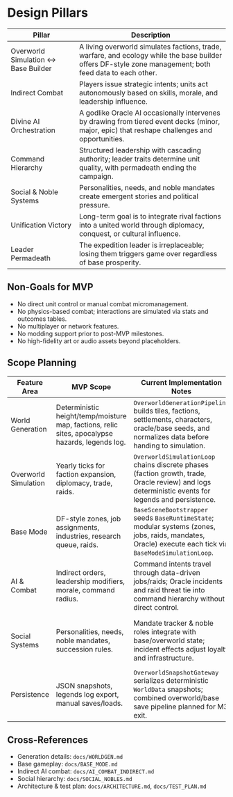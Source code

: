 # Design Pillars

| Pillar | Description |
| --- | --- |
| Overworld Simulation ↔ Base Builder | A living overworld simulates factions, trade, warfare, and ecology while the base builder offers DF-style zone management; both feed data to each other. |
| Indirect Combat | Players issue strategic intents; units act autonomously based on skills, morale, and leadership influence. |
| Divine AI Orchestration | A godlike Oracle AI occasionally intervenes by drawing from tiered event decks (minor, major, epic) that reshape challenges and opportunities. |
| Command Hierarchy | Structured leadership with cascading authority; leader traits determine unit quality, with permadeath ending the campaign. |
| Social & Noble Systems | Personalities, needs, and noble mandates create emergent stories and political pressure. |
| Unification Victory | Long-term goal is to integrate rival factions into a united world through diplomacy, conquest, or cultural influence. |
| Leader Permadeath | The expedition leader is irreplaceable; losing them triggers game over regardless of base prosperity. |

## Non-Goals for MVP
- No direct unit control or manual combat micromanagement.
- No physics-based combat; interactions are simulated via stats and outcomes tables.
- No multiplayer or network features.
- No modding support prior to post-MVP milestones.
- No high-fidelity art or audio assets beyond placeholders.

## Scope Planning

| Feature Area | MVP Scope | Current Implementation Notes | Future Scope |
| --- | --- | --- | --- |
| World Generation | Deterministic height/temp/moisture map, factions, relic sites, apocalypse hazards, legends log. | `OverworldGenerationPipeline` builds tiles, factions, settlements, characters, oracle/base seeds, and normalizes data before handing to simulation. | Dynamic weather, migrations, procedural story events, mod hooks. |
| Overworld Simulation | Yearly ticks for faction expansion, diplomacy, trade, raids. | `OverworldSimulationLoop` chains discrete phases (faction growth, trade, Oracle review) and logs deterministic events for legends and persistence. | Multi-faction diplomacy UI, espionage, cultural diffusion. |
| Base Mode | DF-style zones, job assignments, industries, research queue, raids. | `BaseSceneBootstrapper` seeds `BaseRuntimeState`; modular systems (zones, jobs, raids, mandates, Oracle) execute each tick via `BaseModeSimulationLoop`. | Multi-layer bases, advanced automation, noble courts. |
| AI & Combat | Indirect orders, leadership modifiers, morale, command radius. | Command intents travel through data-driven jobs/raids; Oracle incidents and raid threat tie into command hierarchy without direct control. | Complex doctrines, psychological warfare, advanced logistics. |
| Social Systems | Personalities, needs, noble mandates, succession rules. | Mandate tracker & noble roles integrate with base/overworld state; incident effects adjust loyalty and infrastructure. | Festivals, religion, dynamic laws, player-made policies. |
| Persistence | JSON snapshots, legends log export, manual saves/loads. | `OverworldSnapshotGateway` serializes deterministic `WorldData` snapshots; combined overworld/base save pipeline planned for M3 exit. | Cloud sync, replay viewer, timeline scrubbing. |

## Cross-References
- Generation details: `docs/WORLDGEN.md`
- Base gameplay: `docs/BASE_MODE.md`
- Indirect AI combat: `docs/AI_COMBAT_INDIRECT.md`
- Social hierarchy: `docs/SOCIAL_NOBLES.md`
- Architecture & test plan: `docs/ARCHITECTURE.md`, `docs/TEST_PLAN.md`
